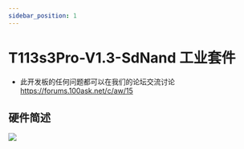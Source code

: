 ```yaml
---
sidebar_position: 1
---
```

# T113s3Pro-V1.3-SdNand 工业套件

* 此开发板的任何问题都可以在我们的论坛交流讨论 https://forums.100ask.net/c/aw/15 

## 硬件简述

![](images/T113s3ProV1.3SdNand.png)
